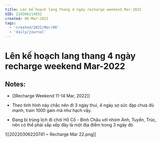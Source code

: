 ```yaml
---
title: Lên kế hoạch lang thang 4 ngày recharge weekend Mar-2022
UID: 220306214032
created: 06-Mar-2022
tags:
  - 'created/2022/Mar/06'
  - 'daily/journal'
---
```

# Lên kế hoạch lang thang 4 ngày recharge weekend Mar-2022

## Notes:
- [[Recharge Weekend 11-14 Mar, 2022]]

- Theo tình hình này chắc nên đi 3 ngày thui, 4 ngày sợ sức đạp chưa đủ mạnh, train 1000 gain mà như hạch vậy.
- Đang bị trùng lịch đi chơi Hồ Cố - Bình Châu với nhóm Ánh, Tuyến, Trúc, nên có thể phải sắp xếp đây là một địa điểm trong 3 ngày đó

![[20220306220741 ~ Recharge Mar 22.png]]

